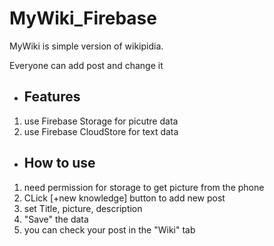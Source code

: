 # MyWiki_Firebase
MyWiki is simple version of wikipidia.

Everyone can add post and change it


* ## Features
1. use Firebase Storage for picutre data
2. use Firebase CloudStore for text data


* ## How to use
1. need permission for storage to get picture from the phone
2. CLick [+new knowledge] button to add new post
3. set Title, picture, description
4. "Save" the data
5. you can check your post in the "Wiki" tab
